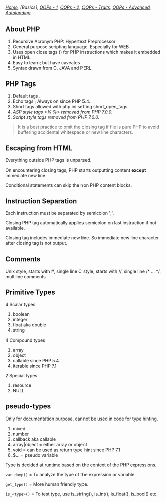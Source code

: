 ###### *[Home](https://tashbalrai.github.io)*, [Basics], [OOPs - 1](https://tashbalrai.github.io/php/oops/basics.html), [OOPs - 2](https://tashbalrai.github.io/php/oops/basics2.html), [OOPs - Traits](https://tashbalrai.github.io/php/oops/traits.html), [OOPs - Advanced](https://tashbalrai.github.io/php/oops/advanced.html), [Autoloading](https://tashbalrai.github.io/php/oops/autoloading.html)

## About PHP
1. Recursive Acronym PHP: Hypertext Preprocessor
2. General purpose scripting language. Especially for WEB
3. Uses open close tags (<?php ?>) for PHP instructions which makes it embedded in HTML.
4. Easy to learn; but have caveates
5. Syntax drawn from C, JAVA and PERL.

## PHP Tags
1. Default tags <?php ?>.
2. Echo tags <?= ?>; Always on since PHP 5.4.
3. Short tags <? ?> allowed with php.ini setting short_open_tags.
4. *ASP style tags <% %> removed from PHP 7.0.0.*
5. *Script style tags <script language="php"></script> removed from PHP 7.0.0.*

> It is a best practice to omit the closing tag if file is pure PHP to avoid buffering accidental whitespace or new line characters.

## Escaping from HTML
Everything outside PHP tags is unparsed.

On encountering closing tags, PHP starts outputting content **except** immediate new line.

Conditional statements can skip the non PHP content blocks.

## Instruction Separation
Each instruction must be separated by semicolon ';'.

Closing PHP tag automatically applies semicolon on last instruction if not available.

Closing tag includes immediate new line. So immediate new line character after closing tag is not output.

## Comments
Unix style, starts with #, single line
C style, starts with //, single line
/\* ... \*/, multiline comments

## Primitive Types
4 Scalar types
  1. boolean
  2. integer
  3. float aka double
  4. string

4 Compound types
  1. array
  2. object
  3. callable since PHP 5.4
  4. iterable since PHP 7.1

2 Special types
  1. resource
  2. NULL
  
## pseudo-types
Only for documentation purpose, cannot be used in code for type hinting.
1. mixed
2. number
3. callback aka callable
4. array|object = either array or object
5. void = can be used as return type hint since PHP 7.1
6. $... = pseudo variable

Type is decided at runtime based on the context of the PHP expressions.

```var_dump()``` = To analyze the type of the expression or variable.

```get_type()``` = More human friendly type.

```is_<type>()``` = To test type, use is_string(), is_int(), is_float(), is_bool() etc.

 
